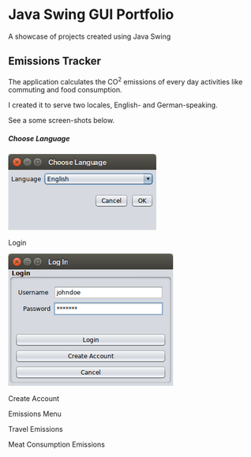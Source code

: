# Java Swing GUI Portfolio

A showcase of projects created using Java Swing

## Emissions Tracker

The application calculates the CO<sup>2</sup> emissions  of every day activities like commuting and food consumption.

I created it to serve two locales, English- and German-speaking.

See a some screen-shots below.

##### Choose Language

![Choose language](https://github.com/IdelsTak/swing-portfolio/blob/master/screenshots/emissions-tracker/choose-language-en.png)

Login

![Login](https://github.com/IdelsTak/swing-portfolio/blob/master/screenshots/emissions-tracker/login.png)

Create Account

Emissions Menu

Travel Emissions

Meat Consumption Emissions




